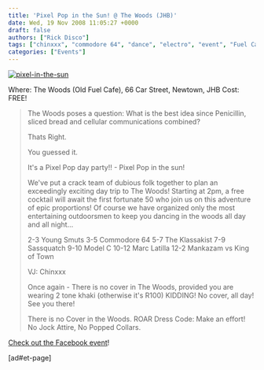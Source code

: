 ```yaml
---
title: 'Pixel Pop in the Sun! @ The Woods (JHB)'
date: Wed, 19 Nov 2008 11:05:27 +0000
draft: false
authors: ["Rick Disco"]
tags: ["chinxxx", "commodore 64", "dance", "electro", "event", "Fuel Cafe", "king of town", "mankazam", "marc latilla", "model c", "party", "pixel pop", "sassquatch", "the klassakist", "the woods", "young smuts"]
categories: ["Events"]
---
```


[![](/wp-content/uploads/2008/11/pixel-in-the-sun.jpg "pixel-in-the-sun")](/wp-content/uploads/2008/11/pixel-in-the-sun.jpg)

Where: The Woods (Old Fuel Cafe), 66 Car Street, Newtown, JHB Cost: FREE!

> The Woods poses a question: What is the best idea since Penicillin, sliced bread and cellular communications combined?
>
> Thats Right.
>
> You guessed it.
>
> It's a Pixel Pop day party!! - Pixel Pop in the sun!
>
> We've put a crack team of dubious folk together to plan an exceedingly exciting day trip to The Woods! Starting at 2pm, a free cocktail will await the first fortunate 50 who join us on this adventure of epic proportions! Of course we have organized only the most entertaining outdoorsmen to keep you dancing in the woods all day and all night...
>
> 2-3 Young Smuts 3-5 Commodore 64 5-7 The Klassakist 7-9 Sassquatch 9-10 Model C 10-12 Marc Latilla 12-2 Mankazam vs King of Town
>
> VJ: Chinxxx
>
> Once again - There is no cover in The Woods, provided you are wearing 2 tone khaki (otherwise it's R100) KIDDING! No cover, all day! See you there!
>
> There is no Cover in the Woods. ROAR Dress Code: Make an effort! No Jock Attire, No Popped Collars.

[Check out the Facebook event](http://www.facebook.com/event.php?eid=35055923986 "Facebook Event")!

\[ad#et-page\]